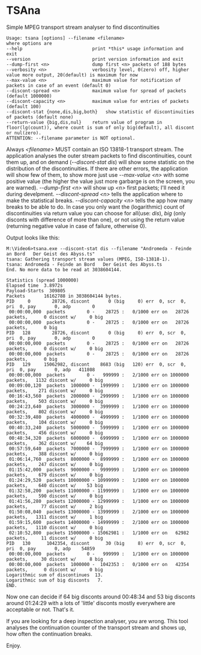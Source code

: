 # TSAna
Simple MPEG transport stream analyser to find discontinuities

    Usage: tsana [options] --filename <filename>
    where options are
    --help                          print *this* usage information and exit
    --version                       print version information and exit
    --dump-first <n>                dump first <n> packets of 188 bytes
    --verbosity <n>                 verbosity level, 0(zero) off, higher value more output, 20(default) is maximum for now
    --max-value <n>                 maximum value for notification of packets in case of an event (default 0)
    --discont-spread <n>            maximum value for spread of packets (default 1000000)
    --discont-capacity <n>          maximum value for entries of packets (default 100)
    --discont-stat {none,dis,big,both}   show statistic of discontinuities of packets (default none)
    --return-value {big,dis,nul}    return value of program in floor(lg(count)), where count is sum of only big(default), all discont or nul(zero).
    ATTENTION: --filename parameter is NOT optional.

Always *\<filename\>* MUST contain an ISO 13818-1 transport stream. The application analyses the outer stream packets to find discontinuities, count them up, and on demand (*--discont-stat dis*) will show some statistic on the distribution of the discontinuities. If there are other errors, the application will show few of them, to show more just use *--max-value \<n\>* with some positive value (the higher the value just more garbarge is on the screen, you are warned). *--dump-first \<n\>* will show up *\<n\>* first packets; I'll need it during develpment. *--discont-spread \<n\>* tells the application where to make the statistical breaks. *--discont-capacity \<n\>* tells the app how many breaks to be able to do. In case you only want the (logarithmic) count of discontinuities via return value you can choose for all(use: *dis*), *big* (only disconts with difference of more than one), or not using the return value (returning negative value in case of failure, otherwise 0).

Output looks like this:

    M:\Video6>tsana.exe --discont-stat dis --filename "Andromeda - Feinde an Bord   Der Geist des Abyss.ts"
    tsana: Gathering transport stream values (MPEG, ISO-13818-1).
    tsana: Andromeda - Feinde an Bord   Der Geist des Abyss.ts
    End. No more data to be read at 3038604144.

    Statistics (spread 1000000)
    Elapsed time  3.8972s
    Payload-Starts  309805
    Packets       16162788 in 3038604144 bytes.
    PID     0        28726, discont       0 (big     0) err  0, scr  0, pri  0, pay       0, adp        0
     00:00:00,000  packets        0 -    28725 :   0/1000 err on   28726 packets,      0 discont w/     0 big
     00:00:00,000  packets        0 -    28725 :   0/1000 err on   28726 packets,      0 big
    PID   128        28726, discont       0 (big     0) err  0, scr  0, pri  0, pay       0, adp        0
     00:00:00,000  packets        0 -    28725 :   0/1000 err on   28726 packets,      0 discont w/     0 big
     00:00:00,000  packets        0 -    28725 :   0/1000 err on   28726 packets,      0 big
    PID   129     15062982, discont    8683 (big   120) err  0, scr  0, pri  0, pay       0, adp   411808
     00:00:00,000  packets        0 -   999999 :   2/1000 err on 1000000 packets,   1132 discont w/     0 big
     00:09:00,120  packets  1000000 -  1999999 :   1/1000 err on 1000000 packets,    271 discont w/     0 big
     00:16:43,560  packets  2000000 -  2999999 :   1/1000 err on 1000000 packets,    503 discont w/     0 big
     00:24:23,640  packets  3000000 -  3999999 :   1/1000 err on 1000000 packets,    802 discont w/     0 big
     00:32:39,480  packets  4000000 -  4999999 :   1/1000 err on 1000000 packets,    104 discont w/     0 big
     00:40:33,240  packets  5000000 -  5999999 :   1/1000 err on 1000000 packets,    456 discont w/     0 big
     00:48:34,320  packets  6000000 -  6999999 :   1/1000 err on 1000000 packets,    362 discont w/    64 big
     00:57:59,640  packets  7000000 -  7999999 :   1/1000 err on 1000000 packets,    388 discont w/     0 big
     01:06:14,760  packets  8000000 -  8999999 :   1/1000 err on 1000000 packets,    247 discont w/     0 big
     01:15:42,000  packets  9000000 -  9999999 :   1/1000 err on 1000000 packets,    679 discont w/     0 big
     01:24:29,520  packets 10000000 - 10999999 :   1/1000 err on 1000000 packets,    640 discont w/    53 big
     01:32:58,200  packets 11000000 - 11999999 :   1/1000 err on 1000000 packets,    590 discont w/     0 big
     01:41:56,280  packets 12000000 - 12999999 :   1/1000 err on 1000000 packets,     77 discont w/     2 big
     01:50:08,040  packets 13000000 - 13999999 :   2/1000 err on 1000000 packets,   1311 discont w/     1 big
     01:59:15,600  packets 14000000 - 14999999 :   2/1000 err on 1000000 packets,   1110 discont w/     0 big
     02:10:52,800  packets 15000000 - 15062981 :   1/1000 err on   62982 packets,     11 discont w/     0 big
    PID   130      1042354, discont      30 (big     8) err  0, scr  0, pri  0, pay       0, adp    54859
     00:00:00,000  packets        0 -   999999 :   1/1000 err on 1000000 packets,     30 discont w/     8 big
     00:00:00,000  packets  1000000 -  1042353 :   0/1000 err on   42354 packets,      0 discont w/     0 big
    Logarithmic sum of discontinues  13.
    Logarithmic sum of big disconts   7.
    END.

Now one can decide if 64 big disconts around 00:48:34 and 53 big disconts around 01:24:29 with a lots of 'little' disconts mostly everywhere are acceptable or not. That's it.

If you are looking for a deep inspection analyser, you are wrong. This tool analyses the continuation counter of the transport stream and shows up, how often the continuation breaks.

Enjoy.
